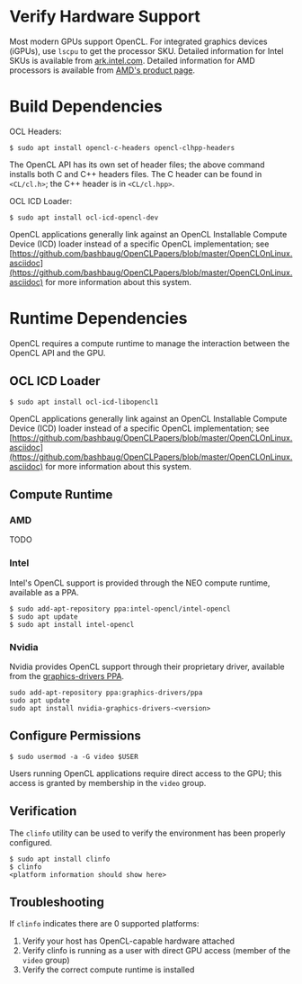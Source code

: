 # Verify Hardware Support

Most modern GPUs support OpenCL. For integrated graphics devices (iGPUs), use `lscpu` to get the processor SKU. Detailed information for Intel SKUs is available from [ark.intel.com](ark.intel.com). Detailed information for AMD processors is available from [AMD's product page](https://www.amd.com/en/products/specifications/processors).

# Build Dependencies

OCL Headers:
```
$ sudo apt install opencl-c-headers opencl-clhpp-headers
```
The OpenCL API has its own set of header files; the above command installs both C and C++ headers files. The C header can be found in `<CL/cl.h>`; the C++ header is in `<CL/cl.hpp>`.

OCL ICD Loader:

```
$ sudo apt install ocl-icd-opencl-dev
```

OpenCL applications generally link against an OpenCL Installable Compute Device (ICD) loader instead of a specific OpenCL implementation; see [https://github.com/bashbaug/OpenCLPapers/blob/master/OpenCLOnLinux.asciidoc](https://github.com/bashbaug/OpenCLPapers/blob/master/OpenCLOnLinux.asciidoc) for more information about this system.

# Runtime Dependencies

OpenCL requires a compute runtime to manage the interaction between the OpenCL API and the GPU.

## OCL ICD Loader

```
$ sudo apt install ocl-icd-libopencl1
```

OpenCL applications generally link against an OpenCL Installable Compute Device (ICD) loader instead of a specific OpenCL implementation; see [https://github.com/bashbaug/OpenCLPapers/blob/master/OpenCLOnLinux.asciidoc](https://github.com/bashbaug/OpenCLPapers/blob/master/OpenCLOnLinux.asciidoc) for more information about this system.

## Compute Runtime

### AMD

TODO

### Intel
Intel's OpenCL support is provided through the NEO compute runtime, available as a PPA.

```
$ sudo add-apt-repository ppa:intel-opencl/intel-opencl
$ sudo apt update
$ sudo apt install intel-opencl
```

### Nvidia
Nvidia provides OpenCL support through their proprietary driver, available from the [graphics-drivers PPA](https://launchpad.net/~graphics-drivers/+archive/ubuntu/ppa).

```
sudo add-apt-repository ppa:graphics-drivers/ppa
sudo apt update
sudo apt install nvidia-graphics-drivers-<version>
```

## Configure Permissions
```
$ sudo usermod -a -G video $USER
```

Users running OpenCL applications require direct access to the GPU; this access is granted by membership in the `video` group.

## Verification
The `clinfo` utility can be used to verify the environment has been properly configured.

```
$ sudo apt install clinfo
$ clinfo
<platform information should show here>
```

## Troubleshooting

If `clinfo` indicates there are 0 supported platforms:

1. Verify your host has OpenCL-capable hardware attached
2. Verify clinfo is running as a user with direct GPU access (member of the `video` group)
3. Verify the correct compute runtime is installed
